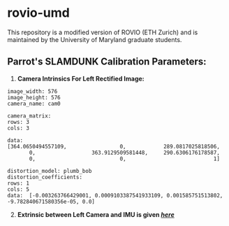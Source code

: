 # rovio-umd
This repository is a modified version of ROVIO (ETH Zurich) and is maintained by the University of Maryland graduate students.


## Parrot's SLAMDUNK Calibration Parameters:
1. **Camera Intrinsics For Left Rectified Image:**
```
image_width: 576
image_height: 576
camera_name: cam0

camera_matrix:
rows: 3
cols: 3

data: 
[364.0650494557109, 	            0,            289.0817025818506, 
       0,       	       363.9129509581448,     290.6306176178587, 	
       0,              		        0,                            1]

distortion_model: plumb_bob
distortion_coefficients:
rows: 1
cols: 5
data:  [-0.003263766429001, 0.0009103387541933109, 0.001585751513802, -9.782840671580356e-05, 0.0]
```  
  
2. **Extrinsic between Left Camera and IMU is given [*here*](https://github.com/chahatdeep/rovio-umd/blob/master/cfg/rovio.info)**

